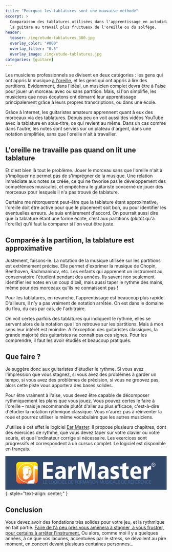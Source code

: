 ```yaml
---
title: "Pourquoi les tablatures sont une mauvaise méthode"
excerpt: >
  Comparaison des tablatures utilisées dans l'apprentissage en autodidacte de 
  la guitare au travail plus fructueux de l'oreille ou du solfège.
header:
  teaser: /img/etude-tablatures_300.jpg
  overlay_color: "#000"
  overlay_filter: "0.5"
  overlay_image: /img/etude-tablatures.jpg
categories: [guitare]
---
```


Les musiciens professionnels se divisent en deux catégories : les gens qui ont 
appris la musique [à l'oreille][oreille], et les gens qui ont appris à lire des 
partitions. Evidemment, dans l'idéal, un musicien complet devra être à l'aise 
pour jouer un morceau avec ou sans partition. Mais, si l'on simplifie, les 
musiciens que nous écoutons ont démarré leur apprentissage principalement grâce 
à leurs propres transcriptions, ou dans une école.

Grâce à Internet, les guitaristes amateurs apprennent quant à eux des morceaux 
via des tablatures. Depuis peu on voit aussi des vidéos YouTube avec la 
tablature en sous-titre, ce qui revient au même. Dans un cas comme dans 
l'autre, les notes sont servies sur un plateau d'argent, dans une notation 
simplifiée, sans que l'oreille n'ait à travailler.

## L'oreille ne travaille pas quand on lit une tablature

Et c'est bien là tout le problème. Jouer le morceau sans que l'oreille n'ait à 
s'impliquer ne permet pas de s'imprégner de la musique. Une relation immédiate 
aux notes se créée, ce qui ne favorise pas le développement des compétences 
musicales, et empêchera le guitariste concerné de jouer des morceaux pour 
lesquels il n'a pas trouvé de tablature.

Certains me rétorqueront peut-être que la tablature étant approximative, 
l'oreille doit être active pour que le placement soit bon, ou pour identifier 
les éventuelles erreurs. Je suis entièrement d'accord. On pourrait aussi dire 
que la tablature étant une forme écrite, c'est aux partitions (plutôt qu'à 
l'oreille) qu'il faut la comparer si l'on veut être juste.

## Comparée à la partition, la tablature est approximative

Justement, faisons-le. La notation de la musique utilisée sur les partitions 
est extrêmement précise. Elle permet d'exprimer la musique de Chopin, 
Beethoven, Rachmaninov, etc. Les enfants qui apprenent un instrument au 
conservatoire l'étudient pendant des années. Ils savent non seulement 
identifier les notes en un coup d'œil, mais aussi taper le rythme des mains, 
même pour des morceaux qu'ils ne connaissent pas !

Pour les tablatures, en revanche, l'apprentissage est beaucoup plus rapide. 
D'ailleurs, il n'y a pas vraiment de notation arrêtée. On est dans le domaine 
du flou, du cas par cas, de l'arbitraire.

On voit certes parfois des tablatures qui indiquent le rythme, elles se servent 
alors de la notation que l'on retrouve sur les partitions. Mais à mon sens leur 
intérêt est moindre. A l'exception des guitaristes classiques, la grande 
majorité des guitaristes ne connaît pas ces signes. Pour les comprendre, il 
faut les avoir étudiés et beaucoup pratiqués.

## Que faire ?

Je suggère donc aux guitaristes d'étudier le rythme. Si vous avez l'impression 
que vous stagnez, si vous avez des problèmes à garder un tempo, si vous avez 
des problèmes de précision, si vous ne groovez pas, alors cette piste vous 
apportera des bases solides.

Pour être vraiment à l'aise, vous devez être capable de décomposer 
rythmiquement les plans que vous jouez. Vous pouvez certes le faire à l'oreille 
– mais je recommande plutôt d'aller au plus efficace, c'est-à-dire d'étudier la 
notation rythmique classique. Vous n'aurez pas à réinventer la roue et pourrez 
utiliser le même vocabulaire que les autres musiciens.

J'utilise à cet effet le logiciel [Ear Master][earmaster]. Il propose plusieurs 
chapitres, dont des exercices de rythme, que vous devez taper sur votre clavier 
ou votre souris, et que l'ordinateur corrige si nécessaire. Les exercices sont 
progressifs et correspondent à un cursus complet. Le logiciel est disponible en 
français.

[<img src="/img/earmaster.png" alt="Bannière EarMaster">][earmaster]
{: style="text-align: center;" }

## Conclusion

Vous devez avoir des fondations très solides pour votre jeu, et la rythmique en 
fait partie. [Faire de l'à peu près vous amènera à stagner, à vous frustrer, 
pour certains à arrêter l'instrument.][autodidactes] Ou alors, comme moi il y a 
quelques années, à ce que vos lacunes, accentuées par le stress, se dévoilent 
au pire moment, en concert devant plusieurs centaines personnes…

[earmaster]:http://bit.ly/sdm-earmaster
[autodidactes]:/les-meilleurs-exercices-pour-autodidactes/
[oreille]:/jouer-a-l-oreille/
